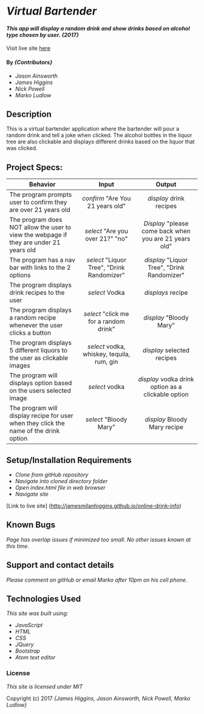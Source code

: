 
# _Virtual Bartender_

#### _This app will display a random drink and show drinks based on alcohol type chosen by user. {2017}_

Visit live site [here](https://jaybones90.github.io/Virtual-Bartender/)

#### By _**{Contributors}**_
* _Jason Ainsworth_
* _James Higgins_
* _Nick Powell_
* _Marko Ludlow_

## Description
This is a virtual bartender application where the bartender will pour a random drink and tell a joke when clicked. The alcohol bottles in the liquor tree are also clickable and displays different drinks based on the liquor that was clicked. 

## Project Specs:
| Behavior |  Input   |  Output  |
|----------|:--------:|:--------:|
| The program prompts user to confirm they are over 21 years old| *confirm* "Are You 21 years old" | *display* drink recipes |
| The program does NOT allow the user to view the webpage if they are under 21 years old| *select* "Are you over 21?" "no" | *Display* "please come back when you are 21 years old" |
| The program has a nav bar with links to the 2 options | *select*  "Liquor Tree", "Drink Randomizer" |  *display*  "Liquor Tree", "Drink Randomizer" |
| The program displays drink recipes to the user | *select* Vodka | *displays* recipe |
| The program displays a random recipe whenever the user clicks a button | *select* "click me for a random drink" | *display* "Bloody Mary" |
| The program displays 5 different liquors to the user as clickable images | *select* vodka, whiskey, tequila, rum, gin | *display* selected recipes |
| The program will displays option based on the users selected image | *select* vodka | *display* vodka drink option as a clickable option |
| The program will display recipe for user when they click the name of the drink option  | *select* "Bloody Mary" | *display* Bloody Mary recipe |

## Setup/Installation Requirements

* _Clone from gitHub repository_
* _Navigate into cloned directory folder_
* _Open index.html file in web browser_
* _Navigate site_

[Link to live site] (http://jamesmilanhiggins.github.io/online-drink-info)
## Known Bugs

_Page has overlap issues if minimized too small. No other issues known at this time._

## Support and contact details

_Please comment on gitHub or email Marko after 10pm on his cell phone._

## Technologies Used

_This site was built using:_
* _JavaScript_
* _HTML_
* _CSS_
* _JQuery_
* _Bootstrap_
* _Atom text editor_


### License

*This site is licensed under MIT*

Copyright (c) 2017 _{James Higgins, Jason Ainsworth, Nick Powell, Marko Ludlow}_
